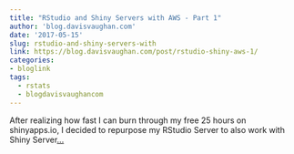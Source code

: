 ```yaml
---
title: "RStudio and Shiny Servers with AWS - Part 1"
author: 'blog.davisvaughan.com'
date: '2017-05-15'
slug: rstudio-and-shiny-servers-with
link: https://blog.davisvaughan.com/post/rstudio-shiny-aws-1/
categories:
- bloglink
tags:
  - rstats
  - blogdavisvaughancom
---
```


After realizing how fast I can burn through my free 25 hours on shinyapps.io, I decided to repurpose my RStudio Server to also work with Shiny Server[... <i class="fas fa-external-link-alt"></i>](https://blog.davisvaughan.com/post/rstudio-shiny-aws-1/)

